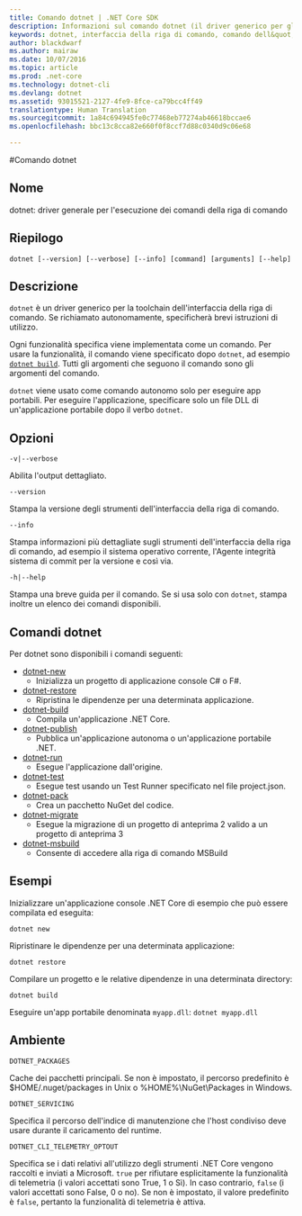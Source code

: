 ```yaml
---
title: Comando dotnet | .NET Core SDK
description: Informazioni sul comando dotnet (il driver generico per gli strumenti dell&quot;interfaccia della riga di comando di .NET Core) e sul relativo utilizzo.
keywords: dotnet, interfaccia della riga di comando, comando dell&quot;interfaccia della riga di comando, .NET Core
author: blackdwarf
ms.author: mairaw
ms.date: 10/07/2016
ms.topic: article
ms.prod: .net-core
ms.technology: dotnet-cli
ms.devlang: dotnet
ms.assetid: 93015521-2127-4fe9-8fce-ca79bcc4ff49
translationtype: Human Translation
ms.sourcegitcommit: 1a84c694945fe0c77468eb77274ab46618bccae6
ms.openlocfilehash: bbc13c8cca82e660f0f8ccf7d88c0340d9c06e68

---
```


#<a name="dotnet-command"></a>Comando dotnet

## <a name="name"></a>Nome

dotnet: driver generale per l'esecuzione dei comandi della riga di comando

## <a name="synopsis"></a>Riepilogo

`dotnet [--version] [--verbose] [--info] [command] [arguments] [--help]`

## <a name="description"></a>Descrizione
`dotnet` è un driver generico per la toolchain dell'interfaccia della riga di comando. Se richiamato autonomamente, specificherà brevi istruzioni di utilizzo. 

Ogni funzionalità specifica viene implementata come un comando. Per usare la funzionalità, il comando viene specificato dopo `dotnet`, ad esempio [`dotnet build`](dotnet-build.md). Tutti gli argomenti che seguono il comando sono gli argomenti del comando. 

`dotnet` viene usato come comando autonomo solo per eseguire app portabili. Per eseguire l'applicazione, specificare solo un file DLL di un'applicazione portabile dopo il verbo `dotnet`.    

## <a name="options"></a>Opzioni

`-v|--verbose`

Abilita l'output dettagliato.

`--version`

Stampa la versione degli strumenti dell'interfaccia della riga di comando.

`--info`

Stampa informazioni più dettagliate sugli strumenti dell'interfaccia della riga di comando, ad esempio il sistema operativo corrente, l'Agente integrità sistema di commit per la versione e così via. 

`-h|--help`

Stampa una breve guida per il comando. Se si usa solo con `dotnet`, stampa inoltre un elenco dei comandi disponibili.  

## <a name="dotnet-commands"></a>Comandi dotnet

Per dotnet sono disponibili i comandi seguenti:

* [dotnet-new](dotnet-new.md)
   * Inizializza un progetto di applicazione console C# o F#.
* [dotnet-restore](dotnet-restore.md)
  * Ripristina le dipendenze per una determinata applicazione. 
* [dotnet-build](dotnet-build.md)
  * Compila un'applicazione .NET Core.
* [dotnet-publish](dotnet-publish.md)
   * Pubblica un'applicazione autonoma o un'applicazione portabile .NET.
* [dotnet-run](dotnet-run.md)
   * Esegue l'applicazione dall'origine.
* [dotnet-test](dotnet-test.md)
   * Esegue test usando un Test Runner specificato nel file project.json.
* [dotnet-pack](dotnet-pack.md)
   * Crea un pacchetto NuGet del codice.
* [dotnet-migrate](dotnet-migrate.md)
   * Esegue la migrazione di un progetto di anteprima 2 valido a un progetto di anteprima 3
* [dotnet-msbuild](dotnet-msbuild.md)
   * Consente di accedere alla riga di comando MSBuild

## <a name="examples"></a>Esempi

Inizializzare un'applicazione console .NET Core di esempio che può essere compilata ed eseguita:

`dotnet new`

Ripristinare le dipendenze per una determinata applicazione:

`dotnet restore`

Compilare un progetto e le relative dipendenze in una determinata directory: 

`dotnet build`

Eseguire un'app portabile denominata `myapp.dll`: `dotnet myapp.dll`

## <a name="environment"></a>Ambiente 

`DOTNET_PACKAGES`

Cache dei pacchetti principali. Se non è impostato, il percorso predefinito è $HOME/.nuget/packages in Unix o %HOME%\NuGet\Packages in Windows.

`DOTNET_SERVICING`

Specifica il percorso dell'indice di manutenzione che l'host condiviso deve usare durante il caricamento del runtime.

`DOTNET_CLI_TELEMETRY_OPTOUT`

Specifica se i dati relativi all'utilizzo degli strumenti .NET Core vengono raccolti e inviati a Microsoft. `true` per rifiutare esplicitamente la funzionalità di telemetria (i valori accettati sono True, 1 o Sì). In caso contrario, `false` (i valori accettati sono False, 0 o no). Se non è impostato, il valore predefinito è `false`, pertanto la funzionalità di telemetria è attiva.




<!--HONumber=Nov16_HO3-->


